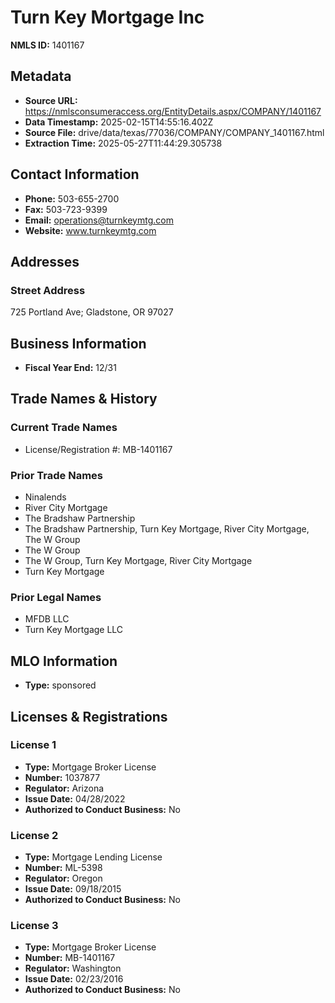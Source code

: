 # Turn Key Mortgage Inc

**NMLS ID:** 1401167

## Metadata
- **Source URL:** https://nmlsconsumeraccess.org/EntityDetails.aspx/COMPANY/1401167
- **Data Timestamp:** 2025-02-15T14:55:16.402Z
- **Source File:** drive/data/texas/77036/COMPANY/COMPANY_1401167.html
- **Extraction Time:** 2025-05-27T11:44:29.305738

## Contact Information
- **Phone:** 503-655-2700
- **Fax:** 503-723-9399
- **Email:** operations@turnkeymtg.com
- **Website:** www.turnkeymtg.com

## Addresses
### Street Address
725 Portland Ave; Gladstone, OR 97027

## Business Information
- **Fiscal Year End:** 12/31

## Trade Names & History
### Current Trade Names
- License/Registration #: MB-1401167

### Prior Trade Names
- Ninalends
- River City Mortgage
- The Bradshaw Partnership
- The Bradshaw Partnership, Turn Key Mortgage, River City Mortgage, The W Group
- The W Group
- The W Group, Turn Key Mortgage, River City Mortgage
- Turn Key Mortgage

### Prior Legal Names
- MFDB LLC
- Turn Key Mortgage LLC

## MLO Information
- **Type:** sponsored

## Licenses & Registrations

### License 1
- **Type:** Mortgage Broker License
- **Number:** 1037877
- **Regulator:** Arizona
- **Issue Date:** 04/28/2022
- **Authorized to Conduct Business:** No

### License 2
- **Type:** Mortgage Lending License
- **Number:** ML-5398
- **Regulator:** Oregon
- **Issue Date:** 09/18/2015
- **Authorized to Conduct Business:** No

### License 3
- **Type:** Mortgage Broker License
- **Number:** MB-1401167
- **Regulator:** Washington
- **Issue Date:** 02/23/2016
- **Authorized to Conduct Business:** No
